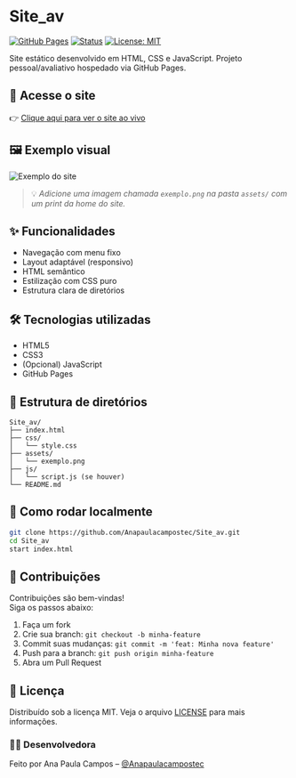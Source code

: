 
# Site_av

[![GitHub Pages](https://img.shields.io/badge/GitHub-Pages-blue?logo=github)](https://anapaulacampostec.github.io/Site_av/)
[![Status](https://img.shields.io/badge/Status-Online-brightgreen)](https://anapaulacampostec.github.io/Site_av/)
[![License: MIT](https://img.shields.io/badge/license-MIT-blue.svg)](LICENSE)

Site estático desenvolvido em HTML, CSS e JavaScript. Projeto pessoal/avaliativo hospedado via GitHub Pages.

## 🔗 Acesse o site

👉 [Clique aqui para ver o site ao vivo](https://anapaulacampostec.github.io/Site_av/)

## 🖼️ Exemplo visual

![Exemplo do site](https://anapaulacampostec.github.io/Site_av/assets/site_av.jpeg)

> 💡 *Adicione uma imagem chamada `exemplo.png` na pasta `assets/` com um print da home do site.*

## ✨ Funcionalidades

- Navegação com menu fixo
- Layout adaptável (responsivo)
- HTML semântico
- Estilização com CSS puro
- Estrutura clara de diretórios

## 🛠️ Tecnologias utilizadas

- HTML5
- CSS3
- (Opcional) JavaScript
- GitHub Pages

## 📁 Estrutura de diretórios

```
Site_av/
├── index.html
├── css/
│   └── style.css
├── assets/
│   └── exemplo.png
├── js/
│   └── script.js (se houver)
└── README.md
```

## 🚀 Como rodar localmente

```bash
git clone https://github.com/Anapaulacampostec/Site_av.git
cd Site_av
start index.html
```

## 🤝 Contribuições

Contribuições são bem-vindas!  
Siga os passos abaixo:

1. Faça um fork
2. Crie sua branch: `git checkout -b minha-feature`
3. Commit suas mudanças: `git commit -m 'feat: Minha nova feature'`
4. Push para a branch: `git push origin minha-feature`
5. Abra um Pull Request

## 📄 Licença

Distribuído sob a licença MIT. Veja o arquivo [LICENSE](LICENSE) para mais informações.

### 👩‍💻 Desenvolvedora

Feito por Ana Paula Campos – [@Anapaulacampostec](https://github.com/Anapaulacampostec)
